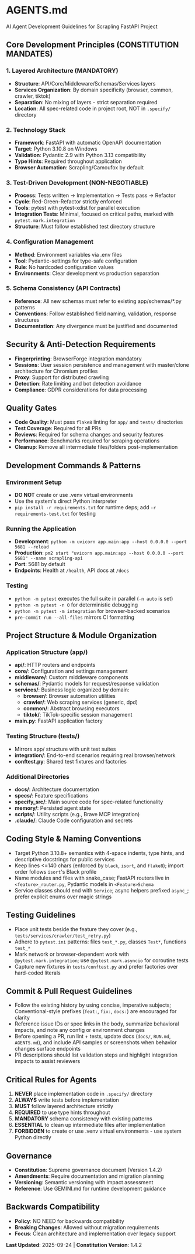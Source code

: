 # AGENTS.md

AI Agent Development Guidelines for Scrapling FastAPI Project

## Core Development Principles (CONSTITUTION MANDATES)

### 1. Layered Architecture (MANDATORY)
- **Structure**: API/Core/Middleware/Schemas/Services layers
- **Services Organization**: By domain specificity (browser, common, crawler, tiktok)
- **Separation**: No mixing of layers - strict separation required
- **Location**: All spec-related code in project root, NOT in `.specify/` directory

### 2. Technology Stack
- **Framework**: FastAPI with automatic OpenAPI documentation
- **Target**: Python 3.10.8 on Windows
- **Validation**: Pydantic 2.9 with Python 3.13 compatibility
- **Type Hints**: Required throughout application
- **Browser Automation**: Scrapling/Camoufox by default

### 3. Test-Driven Development (NON-NEGOTIABLE)
- **Process**: Tests written → Implementation → Tests pass → Refactor
- **Cycle**: Red-Green-Refactor strictly enforced
- **Tools**: pytest with pytest-xdist for parallel execution
- **Integration Tests**: Minimal, focused on critical paths, marked with `pytest.mark.integration`
- **Structure**: Must follow established test directory structure

### 4. Configuration Management
- **Method**: Environment variables via .env files
- **Tool**: Pydantic-settings for type-safe configuration
- **Rule**: No hardcoded configuration values
- **Environments**: Clear development vs production separation

### 5. Schema Consistency (API Contracts)
- **Reference**: All new schemas must refer to existing app/schemas/*.py patterns
- **Conventions**: Follow established field naming, validation, response structures
- **Documentation**: Any divergence must be justified and documented

## Security & Anti-Detection Requirements

- **Fingerprinting**: BrowserForge integration mandatory
- **Sessions**: User session persistence and management with master/clone architecture for Chromium profiles
- **Proxy**: Support for distributed crawling
- **Detection**: Rate limiting and bot detection avoidance
- **Compliance**: GDPR considerations for data processing

## Quality Gates

- **Code Quality**: Must pass `flake8` linting for `app/` and `tests/` directories
- **Test Coverage**: Required for all PRs
- **Reviews**: Required for schema changes and security features
- **Performance**: Benchmarks required for scraping operations
- **Cleanup**: Remove all intermediate files/folders post-implementation

## Development Commands & Patterns

### Environment Setup
- **DO NOT** create or use .venv virtual environments
- Use the system's direct Python interpreter
- `pip install -r requirements.txt` for runtime deps; add `-r requirements-test.txt` for testing

### Running the Application
- **Development**: `python -m uvicorn app.main:app --host 0.0.0.0 --port 5681 --reload`
- **Production**: `pm2 start "uvicorn app.main:app --host 0.0.0.0 --port 5681" --name scrapling-api`
- **Port**: 5681 by default
- **Endpoints**: Health at `/health`, API docs at `/docs`

### Testing
- `python -m pytest` executes the full suite in parallel (`-n auto` is set)
- `python -m pytest -n 0` for deterministic debugging
- `python -m pytest -m integration` for browser-backed scenarios
- `pre-commit run --all-files` mirrors CI formatting

## Project Structure & Module Organization

### Application Structure (app/)
- **api/**: HTTP routers and endpoints
- **core/**: Configuration and settings management
- **middleware/**: Custom middleware components
- **schemas/**: Pydantic models for request/response validation
- **services/**: Business logic organized by domain:
  - **browser/**: Browser automation utilities
  - **crawler/**: Web scraping services (generic, dpd)
  - **common/**: Abstract browsing executors
  - **tiktok/**: TikTok-specific session management
- **main.py**: FastAPI application factory

### Testing Structure (tests/)
- Mirrors app/ structure with unit test suites
- **integration/**: End-to-end scenarios requiring real browser/network
- **conftest.py**: Shared test fixtures and factories

### Additional Directories
- **docs/**: Architecture documentation
- **specs/**: Feature specifications
- **specify_src/**: Main source code for spec-related functionality
- **memory/**: Persisted agent state
- **scripts/**: Utility scripts (e.g., Brave MCP integration)
- **.claude/**: Claude Code configuration and secrets

## Coding Style & Naming Conventions

- Target Python 3.10.8+ semantics with 4-space indents, type hints, and descriptive docstrings for public services
- Keep lines <=140 chars (enforced by `black`, `isort`, and `flake8`); import order follows `isort`'s Black profile
- Name modules and files with snake_case; FastAPI routers live in `<feature>_router.py`, Pydantic models in `<Feature>Schema`
- Service classes should end with `Service`; async helpers prefixed `async_`; prefer explicit enums over magic strings

## Testing Guidelines

- Place unit tests beside the feature they cover (e.g., `tests/services/crawler/test_retry.py`)
- Adhere to `pytest.ini` patterns: files `test_*.py`, classes `Test*`, functions `test_*`
- Mark network or browser-dependent work with `@pytest.mark.integration`; use `@pytest.mark.asyncio` for coroutine tests
- Capture new fixtures in `tests/conftest.py` and prefer factories over hard-coded literals

## Commit & Pull Request Guidelines

- Follow the existing history by using concise, imperative subjects; Conventional-style prefixes (`feat:`, `fix:`, `docs:`) are encouraged for clarity
- Reference issue IDs or spec links in the body, summarize behavioral impacts, and note any config or environment changes
- Before opening a PR, run lint + tests, update docs (`docs/`, `RUN.md`, `AGENTS.md`), and include API samples or screenshots when behavior changes surface endpoints
- PR descriptions should list validation steps and highlight integration impacts to assist reviewers

## Critical Rules for Agents

1. **NEVER** place implementation code in `.specify/` directory
2. **ALWAYS** write tests before implementation
3. **MUST** follow layered architecture strictly
4. **REQUIRED** to use type hints throughout
5. **MANDATORY** schema consistency with existing patterns
6. **ESSENTIAL** to clean up intermediate files after implementation
7. **FORBIDDEN** to create or use .venv virtual environments - use system Python directly

## Governance

- **Constitution**: Supreme governance document (Version 1.4.2)
- **Amendments**: Require documentation and migration planning
- **Versioning**: Semantic versioning with impact assessment
- **Reference**: Use GEMINI.md for runtime development guidance

## Backwards Compatibility

- **Policy**: NO NEED for backwards compatibility
- **Breaking Changes**: Allowed without migration requirements
- **Focus**: Clean architecture and implementation over legacy support

**Last Updated**: 2025-09-24 | **Constitution Version**: 1.4.2
